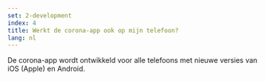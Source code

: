 ```yaml
---
set: 2-development
index: 4
title: Werkt de corona-app ook op mijn telefoon?
lang: nl
---
```


De corona-app wordt ontwikkeld voor alle telefoons met nieuwe versies van iOS (Apple) en Android.

<!-- TODO: Kijk op de pagina “De app installeren” voor meer informatie. -->
